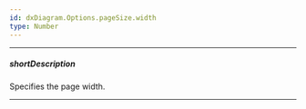 ```yaml
---
id: dxDiagram.Options.pageSize.width
type: Number
---
```

---
##### shortDescription
Specifies the page width.

---
